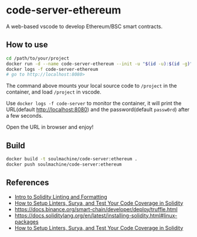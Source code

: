 # code-server-ethereum

A web-based vscode to develop Ethereum/BSC smart contracts.

## How to use

```bash
cd /path/to/your/project
docker run -d --name code-server-ethereum --init -u "$(id -u):$(id -g)" -p 8080:8080 -v $(pwd):/project soulmachine/code-server:ethereum code-server
docker logs -f code-server-ethereum
# go to http://localhost:8080>
```

The command above mounts your local source code to `/project` in the container, and load `/project` in vscode.

Use `docker logs -f code-server` to monitor the container, it will print the URL(default <http://localhost:8080>) and the password(default `passw0rd`) after a few seconds.

Open the URL in browser and enjoy!

## Build

```bash
docker build -t soulmachine/code-server:ethereum .
docker push soulmachine/code-server:ethereum
```

## References

- [Intro to Solidity Linting and Formatting](https://medium.com/coinmonks/introduction-to-solidity-linting-and-formatting-e838c074791a)
- [How to Setup Linters, Surya, and Test Your Code Coverage in Solidity](https://www.maxgrok.com/posts/how-to-setup-solidity-linters)
- <https://docs.binance.org/smart-chain/developer/deploy/truffle.html>
- <https://docs.soliditylang.org/en/latest/installing-solidity.html#linux-packages>
- [How to Setup Linters, Surya, and Test Your Code Coverage in Solidity](https://www.maxgrok.com/posts/how-to-setup-solidity-linters)
